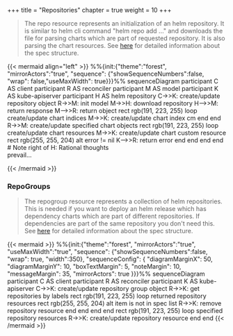 +++
title = "Repositories"
chapter = true
weight = 10
+++

> The repo resource represents an initialization of an helm repository. It is similar to helm cli command "helm repo add ..." and downloads the file for parsing charts which are part of requested repository. It is also parsing the chart resources. See [here](https://github.com/soer3n/apps-operator/blob/master/apis/helm/v1alpha1/repo_types.go) for detailed information about the spec structure.

{{< mermaid align="left" >}}
%%{init:{"theme":"forest", "mirrorActors":"true", "sequence": {"showSequenceNumbers":false, "wrap": false,"useMaxWidth": true}}}%%
sequenceDiagram
    participant C AS client
    participant R AS reconciler
    participant M AS model
    participant K AS kube-apiserver
    participant H AS helm repository
    C->>K: create/update repository object
    R->>M: init model
    M->>H: download repository
    H-->>M: return response
    M-->>R: return object
    rect rgb(191, 223, 255)
    loop create/update chart indices
        M->>K: create/update chart index cm
    end
    end
    R->>M: create/update specified chart objects
    rect rgb(191, 223, 255)
    loop create/update chart resources
        M->>K: create/update chart custom resource
        rect rgb(255, 255, 204)
        alt error != nil
            K-->>R: return error
        end
        end
    end
    end
    # Note right of H: Rational thoughts <br/>prevail...
    
{{< /mermaid  >}}


### RepoGroups

> The repogroup resource represents a collection of helm repositories. This is needed if you want to deploy an helm release which has dependency charts which are part of different repositories. If dependencies are part of the same repository you don't need this. See [here](https://github.com/soer3n/apps-operator/blob/master/apis/helm/v1alpha1/repogroup_types.go) for detailed information about the spec structure.

{{< mermaid >}}
%%{init:{"theme":"forest", "mirrorActors":"true", "useMaxWidth":"true", "sequence": {"showSequenceNumbers":false, "wrap": true, "width":350}, "sequenceConfig": {
    "diagramMarginX": 50,
    "diagramMarginY": 10,
    "boxTextMargin": 5,
    "noteMargin": 10,
    "messageMargin": 35,
    "mirrorActors": true
}}}%%
sequenceDiagram
    participant C AS client
    participant R AS reconciler
    participant K AS kube-apiserver
    C->>K: create/update repository group object
    R->>K: get repositories by labels
    rect rgb(191, 223, 255)
    loop returned repository resources
        rect rgb(255, 255, 204)
        alt item is not in spec list
        R->>K: remove repository resource
        end
        end
    end
    end
    rect rgb(191, 223, 255)
    loop specified repository resources
        R->>K: create/update repository resource
    end
    end
{{< /mermaid >}}
